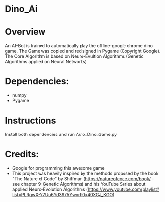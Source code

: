 # Dino_Ai

Overview
============

An AI-Bot is trained to automatically play the offline-google chrome dino game.
The Game was copied and redisigned in Pygame (Copyright Google). The Core Algorithm is based on Neuro-Evultion Algorithms (Genetic Algorithms applied on Neural Networks)

Dependencies:
============
- numpy
- Pygame

Instructions
============
Install both dependencies and run Auto_Dino_Game.py

Credits:
============
- Google for programming this awesome game
- This project was heavily inspired by the methods proposed by the book "The Nature of Code" by Shiffman (https://natureofcode.com/book/ - see chapter 9: Genetic Algorithms)  and his YouTube Series about applied Neuro-Evolution Algorithms (https://www.youtube.com/playlist?list=PLRqwX-V7Uu6Yd3975YwxrR0x40XGJ_KGO)
